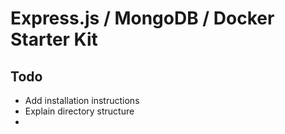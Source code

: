 # Express.js / MongoDB / Docker Starter Kit

## Todo

- Add installation instructions
- Explain directory structure
-



